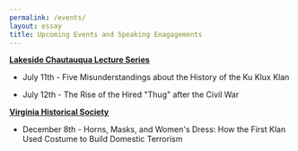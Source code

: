 ```yaml
---
permalink: /events/
layout: essay
title: Upcoming Events and Speaking Enagagements
---
```


[**Lakeside Chautauqua Lecture Series**](http://www.lakesideohio.com/education/lecture-series#wk4)

* July 11th - Five Misunderstandings about the History of the Ku Klux Klan

* July 12th - The Rise of the Hired "Thug" after the Civil War

[**Virginia Historical Society**](http://www.vahistorical.org/events/programs-and-activities/lectures-and-classes/horns-masks-and-womens-dress-how-first-klan-used) 

* December 8th - Horns, Masks, and Women's Dress: How the First Klan Used Costume to Build Domestic Terrorism 
